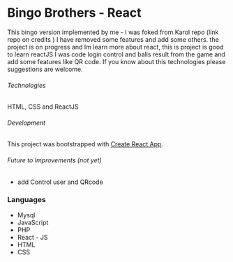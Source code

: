 # Bingo Brothers - React

This bingo version implemented by me - I was foked from Karol repo (link repo on credits ) I have removed some features and add some others. the project is on progress and Im learn more about react, this is project is good to learn reactJS I was code login control and balls result from the game and add some features like QR code.
If you know about this technologies please suggestions are welcome.

###### Technologies ########
HTML, CSS and ReactJS

###### Development #######
This project was bootstrapped with [Create React App](https://github.com/facebookincubator/create-react-app).

###### Future to Improvements (not yet)
- add Control user and QRcode

### Languages
- Mysql
- JavaScript
- PHP
- React - JS
- HTML
- CSS
